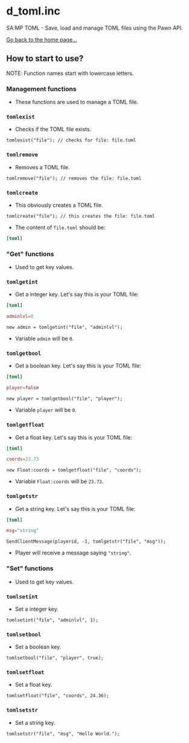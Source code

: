 # d_toml.inc
SA:MP TOML - Save, load and manage TOML files using the Pawn API.

[Go back to the home page...](../README.md)

## How to start to use?
NOTE: Function names start with lowercase letters.
### Management functions
- These functions are used to manage a TOML file.
### `tomlexist`
- Checks if the TOML file exists.

```pawn
tomlexist("file"); // checks for file: file.toml
```

### `tomlremove`
- Removes a TOML file.

```pawn
tomlremove("file"); // removes the file: file.toml
```

### `tomlcreate`
- This obviously creates a TOML file.

```pawn
tomlcreate("file"); // this creates the file: file.toml
```

- The content of `file.toml` should be:

```toml
[toml]

```
### "Get" functions
- Used to get key values.

### `tomlgetint`
- Get a integer key. Let's say this is your TOML file:

```toml
[toml]

adminlvl=0
```

```pawn
new admin = tomlgetint("file", "adminlvl");
```
- Variable `admin` will be `0`.

### `tomlgetbool`
- Get a boolean key. Let's say this is your TOML file:

```toml
[toml]

player=false
```

```pawn
new player = tomlgetbool("file", "player");
```
- Variable `player` will be `0`.

### `tomlgetfloat`
- Get a float key. Let's say this is your TOML file:

```toml
[toml]

coords=23.73
```

```pawn
new Float:coords = tomlgetfloat("file", "coords");
```
- Variable `Float:coords` will be `23.73`.

### `tomlgetstr`
- Get a string key. Let's say this is your TOML file:

```toml
[toml]

msg="string"
```

```pawn
SendClientMessage(playerid, -1, tomlgetstr("file", "msg"));
```
- Player will receive a message saying `"string"`.

### "Set" functions
- Used to get key values.

### `tomlsetint`
- Set a integer key.

```pawn
tomlsetint("file", "adminlvl", 1);
```

### `tomlsetbool`
- Set a boolean key.


```pawn
tomlsetbool("file", "player", true);
```

### `tomlsetfloat`
- Set a float key.

```pawn
tomlsetfloat("file", "coords", 24.36);
```


### `tomlsetstr`
- Set a string key.

```pawn
tomlsetstr("file", "msg", "Hello World.");
```
